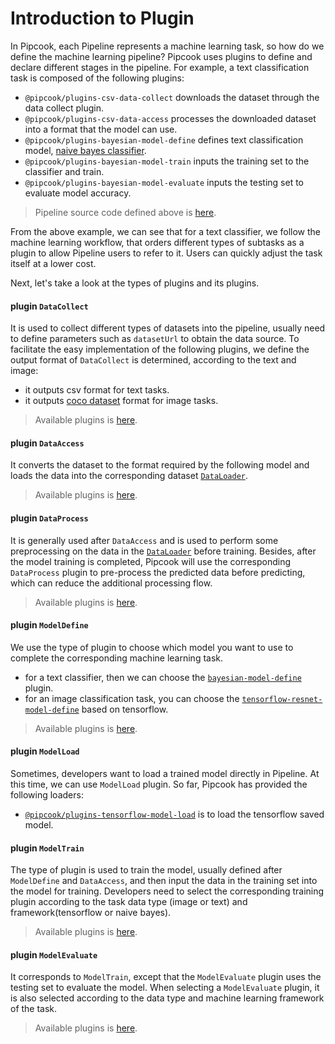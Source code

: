 # Introduction to Plugin

In Pipcook, each Pipeline represents a machine learning task, so how do we define the machine learning pipeline? Pipcook uses plugins to define and declare different stages in the pipeline. For example, a text classification task is composed of the following plugins:

- `@pipcook/plugins-csv-data-collect` downloads the dataset through the data collect plugin.
- `@pipcook/plugins-csv-data-access` processes the downloaded dataset into a format that the model can use.
- `@pipcook/plugins-bayesian-model-define` defines text classification model, [naive bayes classifier](https://en.wikipedia.org/wiki/Naive_Bayes_classifier).
- `@pipcook/plugins-bayesian-model-train` inputs the training set to the classifier and train.
- `@pipcook/plugins-bayesian-model-evaluate` inputs the testing set to evaluate model accuracy.

> Pipeline source code defined above is [here](https://github.com/alibaba/pipcook/blob/master/example/pipelines/text-bayes-classification.json).

From the above example, we can see that for a text classifier, we follow the machine learning workflow, that orders different types of subtasks as a plugin to allow Pipeline users to refer to it. Users can quickly adjust the task itself at a lower cost.

Next, let's take a look at the types of plugins and its plugins.

#### plugin `DataCollect`

It is used to collect different types of datasets into the pipeline, usually need to define parameters such as `datasetUrl` to obtain the data source. To facilitate the easy implementation of the following plugins, we define the output format of `DataCollect` is determined, according to the text and image:

- it outputs csv format for text tasks.
- it outputs [coco dataset](http://cocodataset.org/) format for image tasks.

> Available plugins is [here](https://github.com/alibaba/pipcook/tree/master/packages/plugins/data-collect).

#### plugin `DataAccess`

It converts the dataset to the format required by the following model and loads the data into the corresponding dataset [`DataLoader`][].

> Available plugins is [here](https://github.com/alibaba/pipcook/tree/master/packages/plugins/data-access).

#### plugin `DataProcess`

It is generally used after `DataAccess` and is used to perform some preprocessing on the data in the [`DataLoader`][] before training. Besides, after the model training is completed, Pipcook will use the corresponding `DataProcess` plugin to pre-process the predicted data before predicting, which can reduce the additional processing flow.

> Available plugins is [here](https://github.com/alibaba/pipcook/tree/master/packages/plugins/data-process).

#### plugin `ModelDefine`

We use the type of plugin to choose which model you want to use to complete the corresponding machine learning task.

- for a text classifier, then we can choose the [`bayesian-model-define`](https://github.com/alibaba/pipcook/tree/master/packages/plugins/model-define/bayesian-model-define) plugin.
- for an image classification task, you can choose the [`tensorflow-resnet-model-define`](https://github.com/alibaba/pipcook/tree/master/packages/plugins/model-define/tensorflow-resnet-model-define) based on tensorflow.

> Available plugins is [here](https://github.com/alibaba/pipcook/tree/master/packages/plugins/model-define).

#### plugin `ModelLoad`

Sometimes, developers want to load a trained model directly in Pipeline. At this time, we can use `ModelLoad` plugin. So far, Pipcook has provided the following loaders:

- [`@pipcook/plugins-tensorflow-model-load`][] is to load the tensorflow saved model.

#### plugin `ModelTrain`

The type of plugin is used to train the model, usually defined after `ModelDefine` and `DataAccess`, and then input the data in the training set into the model for training. Developers need to select the corresponding training plugin according to the task data type (image or text) and framework(tensorflow or naive bayes).

> Available plugins is [here](https://github.com/alibaba/pipcook/tree/master/packages/plugins/model-train).

#### plugin `ModelEvaluate`

It corresponds to `ModelTrain`, except that the `ModelEvaluate` plugin uses the testing set to evaluate the model. When selecting a `ModelEvaluate` plugin, it is also selected according to the data type and machine learning framework of the task.

> Available plugins is [here](https://github.com/alibaba/pipcook/tree/master/packages/plugins/model-evaluate).

[`DataLoader`]: https://github.com/alibaba/pipcook/blob/master/packages/core/src/types/data/common.ts
[`@pipcook/plugins-tensorflow-model-load`]: https://github.com/alibaba/pipcook/tree/master/packages/plugins/model-load/tensorflow-model-load
